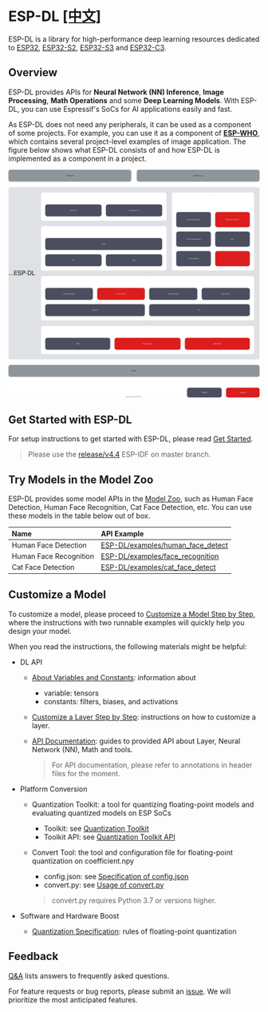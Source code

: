 # ESP-DL [[中文]](./README_cn.md)

ESP-DL is a library for high-performance deep learning resources dedicated to [ESP32](https://www.espressif.com/en/products/socs/esp32), [ESP32-S2](https://www.espressif.com/en/products/socs/esp32-s2), [ESP32-S3](https://www.espressif.com/en/products/socs/esp32-s3) and [ESP32-C3](https://www.espressif.com/en/products/socs/esp32-c3).



## Overview

ESP-DL provides APIs for **Neural Network (NN) Inference**, **Image Processing**, **Math Operations** and some **Deep Learning Models**. With ESP-DL, you can use Espressif's SoCs for AI applications easily and fast.

As ESP-DL does not need any peripherals, it can be used as a component of some projects. For example, you can use it as a component of **[ESP-WHO](https://github.com/espressif/esp-who)**, which contains several project-level examples of image application. The figure below shows what ESP-DL consists of and how ESP-DL is implemented as a component in a project.

<p align="center">
    <img width="%" src="./docs/_static/architecture_en.drawio.svg">
</p>


## Get Started with ESP-DL

For setup instructions to get started with ESP-DL, please read [Get Started](./docs/en/get_started.md).

> Please use the [release/v4.4](https://github.com/espressif/esp-idf/tree/release/v4.4) ESP-IDF on master branch.



## Try Models in the Model Zoo

ESP-DL provides some model APIs in the [Model Zoo](./include/model_zoo), such as Human Face Detection, Human Face Recognition, Cat Face Detection, etc. You can use these models in the table below out of box.

| Name                 | API Example                                                  |
| :-------------------- | :------------------------------------------------------------ |
| Human Face Detection | [ESP-DL/examples/human_face_detect](examples/human_face_detect) |
| Human Face Recognition | [ESP-DL/examples/face_recognition](examples/face_recognition)  |
| Cat Face Detection | [ESP-DL/examples/cat_face_detect](examples/cat_face_detect)  |


## Customize a Model

To customize a model, please proceed to [Customize a Model Step by Step](./tutorial), where the instructions with two runnable examples will quickly help you design your model.

When you read the instructions, the following materials might be helpful:

- DL API
    * [About Variables and Constants](./docs/en/about_type_define.md): information about
        - variable: tensors
        - constants: filters, biases, and activations
    * [Customize a Layer Step by Step](./docs/en/implement_custom_layer.md): instructions on how to customize a layer.
    * [API Documentation](./include): guides to provided API about Layer, Neural Network (NN), Math and tools.

        > For API documentation, please refer to annotations in header files for the moment.

- Platform Conversion
    - Quantization Toolkit: a tool for quantizing floating-point models and evaluating quantized models on ESP SoCs
        * Toolkit: see [Quantization Toolkit](./tools/quantization_tool/README.md)
        * Toolkit API: see [Quantization Toolkit API](./tools/quantization_tool/quantization_tool_api.md)
    - Convert Tool: the tool and configuration file for floating-point quantization on coefficient.npy
        * config.json: see [Specification of config.json](./tools/convert_tool/specification_of_config_json.md)
        * convert.py: see [Usage of convert.py](./tools/convert_tool/README.md)

        > convert.py requires Python 3.7 or versions higher.

- Software and Hardware Boost

    * [Quantization Specification](./docs/en/quantization_specification.md): rules of floating-point quantization



## Feedback

[Q&A](./docs/en/Q&A.md) lists answers to frequently asked questions.

For feature requests or bug reports, please submit an [issue](https://github.com/espressif/esp-dl/issues). We will prioritize the most anticipated features.
